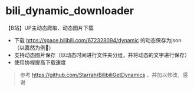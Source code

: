 # bili_dynamic_downloader
【B站】UP主动态爬取、动态图片下载

- 下载 https://space.bilibili.com/672328094/dynamic 的动态保存为json（以嘉然为例🥰）
- 支持动态图片保存（以动态时间进行文件夹分组，并将动态的文字进行保存）
- 使用协程提高下载速度

> 参考 https://github.com/Starrah/BilibiliGetDynamics ，并加以修改，感谢
